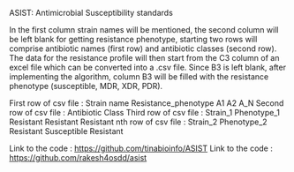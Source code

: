 
ASIST: Antimicrobial Susceptibility standards


In the first column strain names will be mentioned, the second column will be left blank for getting resistance phenotype, starting two rows will comprise antibiotic names (first row) and antibiotic classes (second row). The data for the resistance profile will then start from the C3 column of an excel file which can be converted into a .csv file. Since B3 is left blank, after implementing the algorithm, column B3 will be filled with the resistance phenotype (susceptible, MDR, XDR, PDR).


First row of csv file : Strain name	Resistance_phenotype	A1	A2	A_N
Second row of csv file :		           Antibiotic Class
Third row of csv file : Strain_1	Phenotype_1	Resistant	Resistant	Resistant
nth row of csv file : Strain_2	Phenotype_2	Resistant	Susceptible	Resistant

Link to the code : https://github.com/tinabioinfo/ASIST
Link to the code : https://github.com/rakesh4osdd/asist
